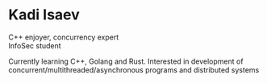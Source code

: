 # Kadi Isaev
C++ enjoyer, concurrency expert \
InfoSec student

Currently learning C++, Golang and Rust. Interested in development of concurrent/multithreaded/asynchronous programs and distributed systems

